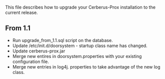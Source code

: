 This file describes how to upgrade your Cerberus-Prox installation to the
current release.

## From 1.1 ##
  * Run upgrade\_from\_1.1.sql script on the database.
  * Update /etc/init.d/doorsystem - startup class name has changed.
  * Update cerberus-prox.jar
  * Merge new entires in doorsystem.properties with your existing configuration file.
  * Merge new entries in log4j. properties to take advantage of the new log class.